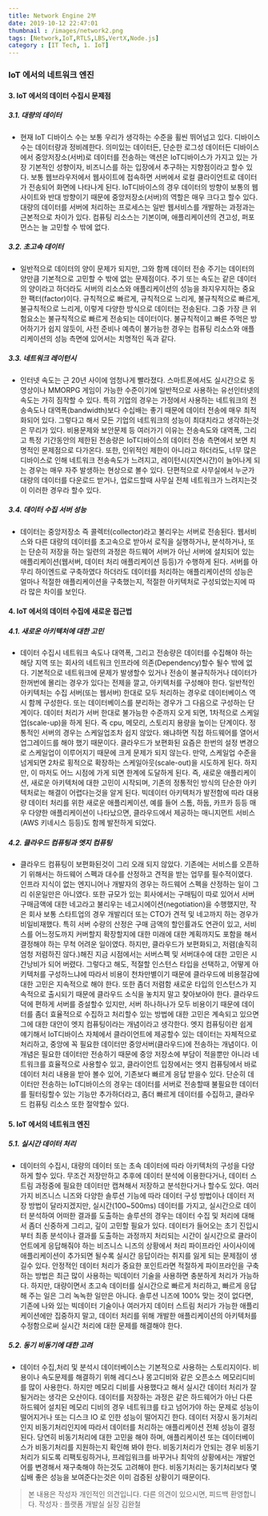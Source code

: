 ```yaml
---
title: Network Engine 2부
date: 2019-10-12 22:47:01
thumbnail : /images/network2.png
tags: [Network,IoT,RTLS,LBS,VertX,Node.js]
category : [IT Tech, 1. IoT]
---
```

### IoT 에서의 네트워크 엔진
#### 3. IoT 에서의 데이터 수집시 문제점
##### 3.1. 대량의 데이터
- 현재 IoT 디바이스 수는 보통 우리가 생각하는 수준을 휠씬 뛰어넘고 있다. 디바이스수는 데이터량과 정비례한다. 의미있는 데이터든, 단순한 로그성 데이터든 디바이스에서 중앙저장소(서버)로 데이터를 전송하는 액션은 IoT디바이스가 가지고 있는 가장 기본적인 성향이자, 비즈니스를 하는 입장에서 추구하는 지향점이라고 할수 있다. 보통 웹브라우저에서 웹사이트에 접속하면 서버에서 로컬 클라이언트로 데이터가 전송되어 화면에 나타나게 된다. IoT디바이스의 경우 데이터의 방향이 보통의 웹사이트와 반대 방향이기 때문에 중앙저장소(서버)의 역할은 매우 크다고 할수 있다. 대량의 데이터를 서버에 처리하는 프로세스는 일반 웹서비스를 개발하는 과정과는 근본적으로 차이가 있다. 컴퓨팅 리소스는 기본이며, 애플리케이션의 견고성, 퍼포먼스는 늘 고민할 수 밖에 없다.

##### 3.2. 초고속 데이터
- 일반적으로 데이터의 양이 문제가 되지만, 그와 함께 데이터 전송 주기는 데이터의 양만큼 기본적으로 고민할 수 밖에 없는 문제점이다. 주기 또는 속도는 같은 데이터의 양이라고 하더라도 서버의 리소스와 애플리케이션의 성능을 좌지우지하는 중요한 팩터(factor)이다. 규칙적으로 빠르게, 규칙적으로 느리게, 불규칙적으로 빠르게, 불규칙적으로 느리게, 이렇게 다양한 방식으로 데이터는 전송된다. 그중 가장 큰 위험요소는 불규칙적으로 빠르게 전송되는 데이터이다. 불규칙적이고 빠른 주먹은 방어하기가 쉽지 않듯이, 사전 준비나 예측이 불가능한 경우는 컴퓨팅 리소스와 애플리케이션의 성능 측면에 있어서는 치명적인 독과 같다.  

##### 3.3. 네트워크 레이턴시
- 인터넷 속도는 근 20년 사이에 엄청나게 빨라졌다. 스마트폰에서도 실시간으로 동영상이나 MMORPG 게임이 가능한 수준이기에 일반적으로 사용하는 유선인터넷의 속도는 가히 짐작할 수 있다. 특히 기업의 경우는 가정에서 사용하는 네트워크의 전송속도나 대역폭(bandwidth)보다 수십배는 좋기 때문에 데이터 전송에 매우 최적화되어 있다. 그렇다고 해서 모든 기업의 네트워크의 성능이 최대치라고 생각하는것은 무리가 있다. 비용문제와 보안문제 등 여러가기 이유는 전송속도와 대역폭, 그리고 특정 기간동안의 제한된 전송량은 IoT디바이스의 데이터 전송 측면에서 보면 치명적인 문제점으로 다가온다. 또한, 인위적인 제한이 아니라고 하더라도, 너무 많은 디바이스로 인해 네트워크 전송속도가 느려지고, 레이턴시(지연시간)이 늘어나게 되는 경우는 매우 자주 발생하는 현상으로 볼수 있다. 단편적으로 사무실에서 누군가 대량의 데이터를 다운로드 받거나, 업로드할때 사무실 전체 네트워크가 느려지는것이 이러한 경우라 할수 있다.  

##### 3.4. 데이터 수집 서버 성능
- 데이터는 중앙저장소 즉 콜렉터(collector)라고 불리우는 서버로 전송된다. 웹서비스와 다른 대량의 데이터를 초고속으로 받아서 로직을 실행하거나, 분석하거나, 또는 단순히 저장을 하는 일련의 과정은 하드웨어 서버가 아닌 서버에 설치되어 있는 애플리케이션(웹서버, 데이터 처리 애플리케이션 등등)가 수행하게 된다. 서버를 아무리 하이엔드로 구축하였다 하더라도 데이터를 처리하는 애플리케이션의 성능은 얼마나 적절한 애플리케이션을 구축했는지, 적절한 아키텍처로 구성되었는지에 따라 많은 차이를 보인다.



#### 4. IoT 에서의 데이터 수집에 새로운 접근법
##### 4.1. 새로운 아키텍처에 대한 고민
- 데이터 수집시 네트워크 속도나 대역폭, 그리고 전송량은 데이터를 수집해야 하는 해당 지역 또는 회사의 네트워크 인프라에 의존(Dependency)할수 될수 밖에 없다. 기본적으로 네트워크에 문제가 발생할수 있거나 전송이 불규칙하거나 데이터가 한꺼번에 몰리는 경우가 있다는 전제을 깔고, 아키텍처를 구성해야 한다. 일반적인 아키텍처는 수집 서버(또는 웹서버) 한대로 모두 처리하는 경우로 데이터베이스 역시 함께 구성한다. 또는 데이터베이스를 분리하는 경우가 그 다음으로 구성하는 단계이다. 데이터 처리가 서버 한대로 불가능한 수준까지 오게 되면, 1차적으로 스케일업(scale-up)을 하게 된다. 즉 cpu, 메모리, 스토리지 용량을 높이는 단계이다. 정통적인 서버의 경우는 스케일업조차 쉽지 않았다. 왜냐하면 직접 하드웨어를 열어서 업그레이드를 해야 했기 때문이다. 클라우드가 보편화된 요즘은 한번의 설정 변경으로 스케일업이 이루어지기 때문에 크게 문제가 되지 않는다. 만약, 스케일업 수준을 넘게되면 2차로 횡적으로 확장하는 스케일아웃(scale-out)을 시도하게 된다. 하지만, 이 마저도 어느 시점에 가게 되면 한계에 도달하게 된다. 즉, 새로운 애플리케이션, 새로운 아키텍처에 대한 고민이 시작되며, 기존의 정통적인 방식의 단순한 아키텍처로는 해결이 어렵다는것을 알게 된다. 빅데이터 아키텍처가 발전함에 따라 대용량 데이터 처리를 위한 새로운 애플리케이션, 예를 들어 스톰, 하둡, 카프카 등등 매우 다양한 애플리케이션이 나타났으면, 클라우드에서 제공하는 매니지먼트 서비스 (AWS 키네시스 등등)도 함께 발전하게 되었다.

##### 4.2. 클라우드 컴퓨팅과 엣지 컴퓨팅
- 클라우드 컴퓨팅이 보편화된것이 그리 오래 되지 않았다. 기존에는 서비스를 오픈하기 위해서는 하드웨어 스펙과 대수를 산정하고 견적을 받는 업무를 필수적이였다. 인프라 지식이 없는 엔지니어나 개발자의 경우는 하드웨어 스펙을 산정하는 일이 그리 쉬운일만은 아니였다. 또한 규모가 있는 회사에서는 구매팀이 따로 있어서 서버 구매금액에 대한 네고라고 불리우는 네고시에이션(negotiation)을 수행했지만, 작은 회사 보통 스타트업의 경우 개발리더 또는 CTO가 견적 및 네고까지 하는 경우가 비일비재했다. 특히 서버 수량의 산정은 구매 금액의 할인률과도 연관이 있고, 서비스를 어느정도까지 커버할지 확장할지에 대한 미래에 대한 계획까지도 포함을 해서 결정해야 하는 무척 어려운 일이였다. 하지만, 클라우드가 보편화되고, 저렴(솔직히 엄청 저렴하진 않다.)해진 지금 시점에서는 서버스펙 및 서버대수에 대한 고민은 시간낭비가 되어 버렸다. 그렇다고 해도, 적절할 인스턴스 타입을 선택하고, 어떻게 아키텍처를 구성하느냐에 따라서 비용이 천차만별이기 때문에 클라우드에 비용절감에 대한 고민은 지속적으로 해야 한다. 또한 좀더 저렴함 새로운 타입의 인스턴스가 지속적으로 출시되기 때문에 클라우드 소식을 놓치지 말고 찾아보아야 한다. 클라우드 덕에 편하게 서버를 증설할수 있지만, 서버 하나하나가 모두 비용이기 때문에 데이터를 좀더 효율적으로 수집하고 처리할수 있는 방법에 대한 고민은 계속되고 있으면 그에 대한 대안이 엣지 컴퓨팅이라는 개념이라고 생각한다. 엣지 컴퓨팅이란 쉽게 얘기해서 IoT디바이스 자체에서 클라이언트에 제공할수 있는 데이터는 자체적으로 처리하고, 중앙에 꼭 필요한 데이터만 중앙서버(클라우드)에 전송하는 개념이다. 이 개념은 필요한 데이터만 전송하기 때문에 중앙 저장소에 부담이 적을뿐만 아니라 네트워크를 효율적으로 사용할수 있고, 클라이언트 입장에서는 엣지 컴퓨팅에서 바로 데이터 처리 내용을 받아 볼수 있어, 기존보다 빠르게 응답 받을수 있다. 단순히 데이터만 전송하는 IoT디바이스의 경우는 데이터를 서버로 전송할때 불필요한 데이터를 필터링할수 있는 기능만 추가하더라고, 좀더 빠르게 데이터를 수집하고, 클라우드 컴퓨팅 리소스 또한 절약할수 있다.    

#### 5. IoT 에서의 네트워크 엔진
##### 5.1. 실시간 데이터 처리
- 데이터의 수집시, 대량의 데이터 또는 초속 데이터에 따라 아키텍처의 구성을 다양하게 할수 있다. 무조건 저장만하고 추후에 데이터 분석에 이용한다거나, 데이터 스트림 과정중에 필요한 데이터만 캡쳐해서 저장하고 분석한다거나 할수도 있다. 여러가지 비즈니스 니즈와 다양한 솔루션 기능에 따라 데이터 구성 방법이나 데이터 저장 방법이 달라지겠지만, 실시간(100~500ms) 데이터를 가지고, 실시간으로 데이터 분석하여 어떠한 결과를 도출하는 솔루션의 경우는 데이터 수집 및 처리에 대해서 좀더 신중하게 그리고, 깊이 고민할 필요가 있다. 데이터가 들어오는 초기 진입시부터 최종 분석이나 결과를 도출하는 과정까지 처리되는 시간이 실시간으로 클라이언트에게 응답해줘야 하는 비즈니스 니즈의 상황에서 처리 파이프라인 사이사이에 애플리케이션이 추가되면 될수록 실시간 응답이라는 취지를 잃게 되는 문제점이 생길수 있다. 안정적인 데이터 처리가 중요한 포인트라면 적절하게 파이프라인을 구축하는 방법은 최근 많이 사용하는 빅데이터 기술을 사용하면 충분하게 처리가 가능하다. 하지만, 대량이면서 초고속 데이터를 실시간으로 빠르게 처리하고, 빠르게 응답해 주는 일은 그리 녹녹한 일만은 아니다. 솔루션 니즈에 100% 맞는 것이 없다면, 기존에 나와 있는 빅데이터 기술이나 여러가지 데이터 스트림 처리가 가능한 애플리케이션에만 집중하지 말고, 데이터 처리를 위해 개발한 애플리케이션의 아키텍처를 수정함으로써 실시간 처리에 대한 문제를 해결해야 한다.

##### 5.2. 동기 비동기에 대한 고려
- 데이터 수집,처리 및 분석시 데이터베이스는 기본적으로 사용하는 스토리지이다. 비용이나 속도문제를 해결하기 위해 레디스나 몽고디비와 같은 오픈소스 메모리디비를 많이 사용한다. 하지만 메모리 디비를 사용했다고 해서 실시간 데이터 처리가 잘될거라는 생각은 오산이다. 데이터를 저장하는 과정은 같은 하드웨어가 아닌 다른 하드웨어 설치된 메모리 디비의 경우 네트워크를 타고 넘어가야 하는 문제로 성능이 떨어지거나 또는 디스크 IO 로 인한 성능이 떨어지긴 한다. 데이터 저장시 동기처리인지 비동기처리인지에 따라서 데이터를 처리하는 애플리케이션 전체 성능이 결정된다. 당연히 비동기처리에 대한 고민을 해야 하며, 애플리케이션 또는 데이터베이스가 비동기처리를 지원하는지 확인해 봐야 한다. 비동기처리가 안되는 경우 비동기처리가 되도록 리팩토링하거나, 프레임워크를 바꾸거나 최악의 상황에서는 개발언어를 변경해서 재구축해야 하는것도 고려해야 한다. 비동기처리는 동기처리보다 몇십배 좋은 성능을 보여준다는것은 이미 검증된 상황이기 때문이다.

> 본 내용은 작성자 개인적인 의견입니다. 다른 의견이 있으시면, 피드백 환영합니다.
> 작성자 : 플랫폼 개발실 실장 김완철